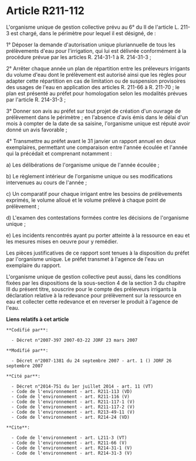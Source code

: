 # Article R211-112

L'organisme unique de gestion collective prévu au 6° du II de l'article L. 211-3 est chargé, dans le périmètre pour lequel il
est désigné, de : 

1° Déposer la demande d'autorisation unique pluriannuelle de tous les prélèvements d'eau pour l'irrigation, qui lui est
délivrée conformément à la procédure prévue par les articles R. 214-31-1 à R. 214-31-3 ; 

2° Arrêter chaque année un plan de répartition entre les préleveurs irrigants du volume d'eau dont le prélèvement est
autorisé ainsi que les règles pour adapter cette répartition en cas de limitation ou de suspension provisoires des usages de
l'eau en application des articles R. 211-66 à R. 211-70 ; le plan est présenté au préfet pour homologation selon les
modalités prévues par l'article R. 214-31-3 ; 

3° Donner son avis au préfet sur tout projet de création d'un ouvrage de prélèvement dans le périmètre ; en l'absence d'avis
émis dans le délai d'un mois à compter de la date de sa saisine, l'organisme unique est réputé avoir donné un avis
favorable ; 

4° Transmettre au préfet avant le 31 janvier un rapport annuel en deux exemplaires, permettant une comparaison entre l'année
écoulée et l'année qui la précédait et comprenant notamment : 

a) Les délibérations de l'organisme unique de l'année écoulée ; 

b) Le règlement intérieur de l'organisme unique ou ses modifications intervenues au cours de l'année ; 

c) Un comparatif pour chaque irrigant entre les besoins de prélèvements exprimés, le volume alloué et le volume prélevé à
chaque point de prélèvement ; 

d) L'examen des contestations formées contre les décisions de l'organisme unique ; 

e) Les incidents rencontrés ayant pu porter atteinte à la ressource en eau et les mesures mises en oeuvre pour y remédier. 

Les pièces justificatives de ce rapport sont tenues à la disposition du préfet par l'organisme unique. Le préfet transmet à
l'agence de l'eau un exemplaire du rapport. 

L'organisme unique de gestion collective peut aussi, dans les conditions fixées par les dispositions de la sous-section 4 de
la section 3 du chapitre III du présent titre, souscrire pour le compte des préleveurs irrigants la déclaration relative à la
redevance pour prélèvement sur la ressource en eau et collecter cette redevance et en reverser le produit à l'agence de
l'eau.

**Liens relatifs à cet article**

	**Codifié par**:

	  - Décret n°2007-397 2007-03-22 JORF 23 mars 2007

	**Modifié par**:

	  - Décret n°2007-1381 du 24 septembre 2007 - art. 1 () JORF 26 septembre 2007

	**Cité par**:

	  - Décret n°2014-751 du 1er juillet 2014 - art. 11 (VT)
	  - Code de l'environnement - art. R211-113 (VD)
	  - Code de l'environnement - art. R211-116 (V)
	  - Code de l'environnement - art. R211-117-1 (V)
	  - Code de l'environnement - art. R211-117-2 (V)
	  - Code de l'environnement - art. R213-49-11 (V)
	  - Code de l'environnement - art. R214-24 (VD)

	**Cite**:

	  - Code de l'environnement - art. L211-3 (VT)
	  - Code de l'environnement - art. R211-66 (V)
	  - Code de l'environnement - art. R214-31-1 (V)
	  - Code de l'environnement - art. R214-31-3 (V)
